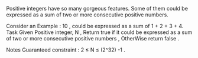 Positive integers have so many gorgeous features. Some of them could be expressed as a sum of two or more consecutive positive numbers.

Consider an Example :
10 , could be expressed as a sum of 1 + 2 + 3 + 4.
Task
Given Positive integer, N , Return true if it could be expressed as a sum of two or more consecutive positive numbers , OtherWise return false .

Notes
Guaranteed constraint : 2 ≤ N ≤ (2^32) -1 .